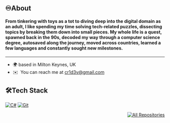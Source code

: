 ## ♾️About

#### From tinkering with toys as a tot to diving deep into the digital domain as an adult, I like spending my time solving tech-related puzzles, dissecting topics by breaking them down into small pieces. My whole life is a quest, spawned back in the 90s, decoded my way through a computer science degree, autosaved along the journey, moved across countries, learned a few languages and constantly sought new milestones.
--------------------

* 🌍  based in Milton Keynes, UK
* ✉️  You can reach me at [cr1d3v@gmail.com](mailto:cr1d3v@gmail.com)

## 🛠️Tech Stack

<p align="left">
<a href="https://en.wikipedia.org/wiki/C_Sharp_(programming_language)"><img alt="C#" src="https://custom-icon-badges.demolab.com/badge/C%23-68217A.svg?logo=cs2&logoColor=white"></a>
<a href="https://git-scm.com/"><img alt="Git" src="https://img.shields.io/badge/Git-F05033.svg?logo=git&logoColor=white"></a>
</p>

<p align="right">
<a href="https://github.com/cr1d3v?tab=repositories"><img alt="All Repositories" title="All Repositories" src="https://custom-icon-badges.demolab.com/badge/-All%20Repos-2962FF?style=for-the-badge&logoColor=white&logo=repo"/></a>
</p>
